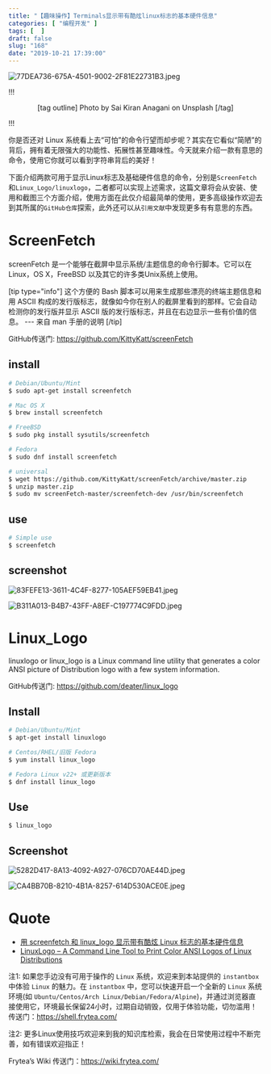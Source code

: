 ```yaml
---
title: "【趣味操作】Terminals显示带有酷炫linux标志的基本硬件信息"
categories: [ "编程开发" ]
tags: [  ]
draft: false
slug: "168"
date: "2019-10-21 17:39:00"
---
```


![77DEA736-675A-4501-9002-2F81E22731B3.jpeg](http://frytea-data.test.upcdn.net/77DEA736-675A-4501-9002-2F81E22731B3.jpeg#shadow)

!!!
<center>

[tag outline] Photo by Sai Kiran Anagani on Unsplash [/tag]

</center>
!!!

你是否还对 Linux 系统看上去“可怕”的命令行望而却步呢？其实在它看似“简陋”的背后，拥有着无限强大的功能性、拓展性甚至趣味性。今天就来介绍一款有意思的命令，使用它你就可以看到字符串背后的美好！

下面介绍两款可用于显示Linux标志及基础硬件信息的命令，分别是`ScreenFetch`和`Linux_Logo/linuxlogo`，二者都可以实现上述需求，这篇文章将会从安装、使用和截图三个方面介绍，使用方面在此仅介绍最简单的使用，更多高级操作欢迎去到其所属的`GitHub仓库`探索，此外还可以从`引用文献`中发现更多有有意思的东西。

# ScreenFetch

screenFetch 是一个能够在截屏中显示系统/主题信息的命令行脚本。它可以在 Linux，OS X，FreeBSD 以及其它的许多类Unix系统上使用。

[tip type="info"]
这个方便的 Bash 脚本可以用来生成那些漂亮的终端主题信息和用 ASCII 构成的发行版标志，就像如今你在别人的截屏里看到的那样。它会自动检测你的发行版并显示 ASCII 版的发行版标志，并且在右边显示一些有价值的信息。 
--- 来自 man 手册的说明
[/tip]

GitHub传送门: <https://github.com/KittyKatt/screenFetch>

## install

```bash
# Debian/Ubuntu/Mint
$ sudo apt-get install screenfetch

# Mac OS X
$ brew install screenfetch

# FreeBSD
$ sudo pkg install sysutils/screenfetch

# Fedora
$ sudo dnf install screenfetch

# universal
$ wget https://github.com/KittyKatt/screenFetch/archive/master.zip
$ unzip master.zip
$ sudo mv screenFetch-master/screenfetch-dev /usr/bin/screenfetch

```

## use

```bash
# Simple use
$ screenfetch
```

## screenshot

![83FEFE13-3611-4C4F-8277-105AEF59EB41.jpeg](http://frytea-data.test.upcdn.net/83FEFE13-3611-4C4F-8277-105AEF59EB41.jpeg)

![B311A013-B4B7-43FF-A8EF-C197774C9FDD.jpeg](http://frytea-data.test.upcdn.net/B311A013-B4B7-43FF-A8EF-C197774C9FDD.jpeg)

# Linux_Logo

linuxlogo or linux_logo is a Linux command line utility that generates a color ANSI picture of Distribution logo with a few system information.


GitHub传送门: <https://github.com/deater/linux_logo>

## Install

```bash
# Debian/Ubuntu/Mint
$ apt-get install linuxlogo

# Centos/RHEL/旧版 Fedora
$ yum install linux_logo

# Fedora Linux v22+ 或更新版本
$ dnf install linux_logo
```

## Use

```bash
$ linux_logo
```

## Screenshot

![5282D417-8A13-4092-A927-076CD70AE44D.jpeg](http://frytea-data.test.upcdn.net/5282D417-8A13-4092-A927-076CD70AE44D.jpeg)

![CA4BB70B-8210-4B1A-8257-614D530ACE0E.jpeg](http://frytea-data.test.upcdn.net/CA4BB70B-8210-4B1A-8257-614D530ACE0E.jpeg)

# Quote

* [用 screenfetch 和 linux_logo 显示带有酷炫 Linux 标志的基本硬件信息](https://linux.cn/article-6510-1.html)
* [LinuxLogo – A Command Line Tool to Print Color ANSI Logos of Linux Distributions](https://u.nu/2cth/)

注1: 如果您手边没有可用于操作的 `Linux` 系统，欢迎来到本站提供的 `instantbox` 中体验 `Linux` 的魅力。在 `instantbox` 中，您可以快速开启一个全新的 `Linux` 系统环境(如 `Ubuntu/Centos/Arch Linux/Debian/Fedora/Alpine`)，并通过浏览器直接使用它，环境最长保留24小时，过期自动销毁，仅用于体验功能，切勿滥用！
传送门：<https://shell.frytea.com/>

注2: 更多Linux使用技巧欢迎来到我的知识库检索，我会在日常使用过程中不断完善，如有错误欢迎指正！

Frytea’s Wiki 传送门：<https://wiki.frytea.com/>